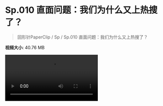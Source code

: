 # Sp.010 直面问题：我们为什么又上热搜了？

> 回形针PaperClip / Sp / Sp.010 直面问题：我们为什么又上热搜了？

**视频大小**: 40.76 MB

<div class="video"><video src="https://file.hsyhx.top/video/PaperClip/Sp/010.mp4" controls preload>🤔 您的浏览器不支持 video 标签</video></div>